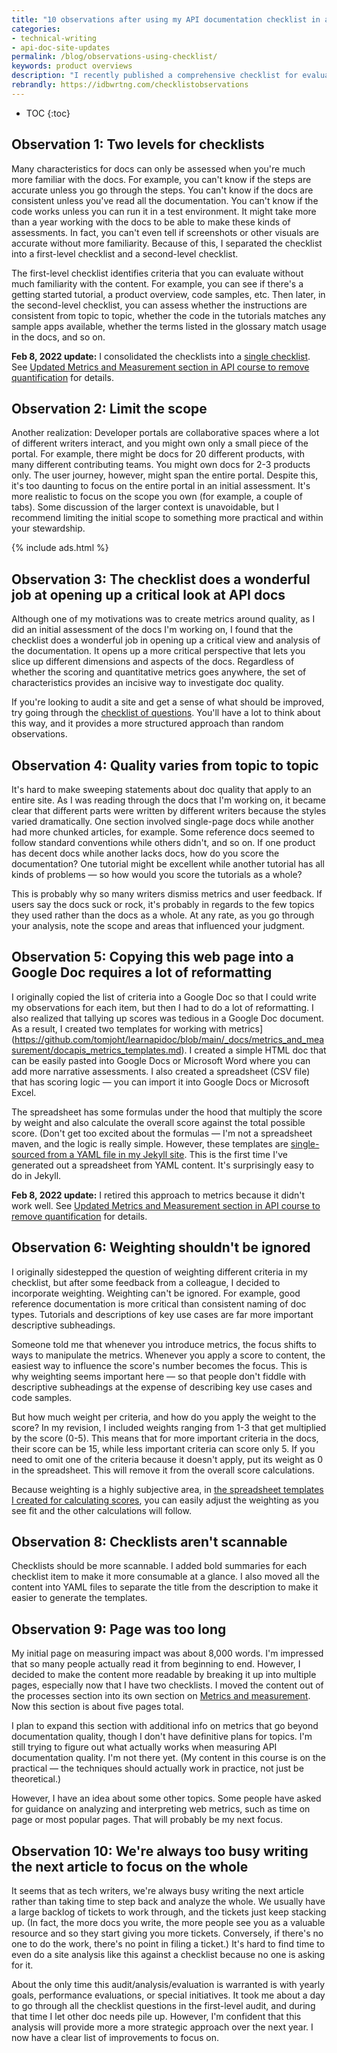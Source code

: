```yaml
---
title: "10 observations after using my API documentation checklist in a real scenario"
categories:
- technical-writing
- api-doc-site-updates
permalink: /blog/observations-using-checklist/
keywords: product overviews
description: "I recently published a comprehensive checklist for evaluating documentation quality (the section starts <a href='/learnapidoc/docapis_measuring_impact.html'>here</a>). In this section, I noted that my perspective is more evolving and experiential, which was good to note because when I tried to actually use the checklist, I realized a few shortcomings that I needed to address. Here are my 10 observations."
rebrandly: https://idbwrtng.com/checklistobservations
---
```


* TOC
{:toc}

## Observation 1: Two levels for checklists

Many characteristics for docs can only be assessed when you're much more familiar with the docs. For example, you can't know if the steps are accurate unless you go through the steps. You can't know if the docs are consistent unless you've read all the documentation. You can't know if the code works unless you can run it in a test environment. It might take more than a year working with the docs to be able to make these kinds of assessments. In fact, you can't even tell if screenshots or other visuals are accurate without more familiarity. Because of this, I separated the checklist into a first-level checklist and a second-level checklist.

The first-level checklist identifies criteria that you can evaluate without much familiarity with the content. For example, you can see if there's a getting started tutorial, a product overview, code samples, etc. Then later, in the second-level checklist, you can assess whether the instructions are consistent from topic to topic, whether the code in the tutorials matches any sample apps available, whether the terms listed in the glossary match usage in the docs, and so on.

**Feb 8, 2022 update:** I consolidated the checklists into a [single checklist](/learnapidoc/docapis_quality_checklist.html). See [Updated Metrics and Measurement section in API course to remove quantification](/blog/updated-api-measurement-section) for details.

## Observation 2: Limit the scope

Another realization: Developer portals are collaborative spaces where a lot of different writers interact, and you might own only a small piece of the portal. For example, there might be docs for 20 different products, with many different contributing teams. You might own docs for 2-3 products only. The user journey, however, might span the entire portal. Despite this, it's too daunting to focus on the entire portal in an initial assessment. It's more realistic to focus on the scope you own (for example, a couple of tabs). Some discussion of the larger context is unavoidable, but I recommend limiting the initial scope to something more practical and within your stewardship.

{% include ads.html %}

## Observation 3: The checklist does a wonderful job at opening up a critical look at API docs

Although one of my motivations was to create metrics around quality, as I did an initial assessment of the docs I'm working on, I found that the checklist does a wonderful job in opening up a critical view and analysis of the documentation. It opens up a more critical perspective that lets you slice up different dimensions and aspects of the docs. Regardless of whether the scoring and quantitative metrics goes anywhere, the set of characteristics provides an incisive way to investigate doc quality.

If you're looking to audit a site and get a sense of what should be improved, try going through the [checklist of questions](/learnapidoc/docapis_quality_checklist.html). You'll have a lot to think about this way, and it provides a more structured approach than random observations.

## Observation 4: Quality varies from topic to topic

It's hard to make sweeping statements about doc quality that apply to an entire site. As I was reading through the docs that I'm working on, it became clear that different parts were written by different writers because the styles varied dramatically. One section involved single-page docs while another had more chunked articles, for example. Some reference docs seemed to follow standard conventions while others didn't, and so on. If one product has decent docs while another lacks docs, how do you score the documentation? One tutorial might be excellent while another tutorial has all kinds of problems &mdash; so how would you score the tutorials as a whole?

This is probably why so many writers dismiss metrics and user feedback. If users say the docs suck or rock, it's probably in regards to the few topics they used rather than the docs as a whole. At any rate, as you go through your analysis, note the scope and areas that influenced your judgment.

## Observation 5: Copying this web page into a Google Doc requires a lot of reformatting

I originally copied the list of criteria into a Google Doc so that I could write my observations for each item, but then I had to do a lot of reformatting. I also realized that tallying up scores was tedious in a Google Doc document. As a result, I created two templates for working with metrics](https://github.com/tomjoht/learnapidoc/blob/main/_docs/metrics_and_measurement/docapis_metrics_templates.md). I created a simple HTML doc that can be easily pasted into Google Docs or Microsoft Word where you can add more narrative assessments. I also created a spreadsheet (CSV file) that has scoring logic &mdash; you can import it into Google Docs or Microsoft Excel.

The spreadsheet has some formulas under the hood that multiply the score by weight and also calculate the overall score against the total possible score. (Don't get too excited about the formulas &mdash; I'm not a spreadsheet maven, and the logic is really simple. However, these templates are [single-sourced from a YAML file in my Jekyll site](https://github.com/tomjoht/learnapidoc/blob/main/_docs/metrics_and_measurement/docapis_metrics_templates.md). This is the first time I've generated out a spreadsheet from YAML content. It's surprisingly easy to do in Jekyll.

**Feb 8, 2022 update:** I retired this approach to metrics because it didn't work well. See [Updated Metrics and Measurement section in API course to remove quantification](/blog/updated-api-measurement-section) for details.

## Observation 6: Weighting shouldn't be ignored

I originally sidestepped the question of weighting different criteria in my checklist, but after some feedback from a colleague, I decided to incorporate weighting. Weighting can't be ignored. For example, good reference documentation is more critical than consistent naming of doc types. Tutorials and descriptions of key use cases are far more important descriptive subheadings.

Someone told me that whenever you introduce metrics, the focus shifts to ways to manipulate the metrics. Whenever you apply a score to content, the easiest way to influence the score's number becomes the focus. This is why weighting seems important here &mdash; so that people don't fiddle with descriptive subheadings at the expense of describing key use cases and code samples.

But how much weight per criteria, and how do you apply the weight to the score? In my revision, I included weights ranging from 1-3 that get multiplied by the score (0-5). This means that for more important criteria in the docs, their score can be 15, while less important criteria can score only 5. If you need to omit one of the criteria because it doesn't apply, put its weight as 0 in the spreadsheet. This will remove it from the overall score calculations.

Because weighting is a highly subjective area, in [the spreadsheet templates I created for calculating scores](/learnapidoc/docapis_metrics_templates.html), you can easily adjust the weighting as you see fit and the other calculations will follow.

## Observation 8: Checklists aren't scannable

Checklists should be more scannable. I added bold summaries for each checklist item to make it more consumable at a glance. I also moved all the content into YAML files to separate the title from the description to make it easier to generate the templates.

## Observation 9: Page was too long

My initial page on measuring impact was about 8,000 words. I'm impressed that so many people actually read it from beginning to end. However, I decided to make the content more readable by breaking it up into multiple pages, especially now that I have two checklists. I moved the content out of the processes section into its own section on [Metrics and measurement](/learnapidoc/docapis_metrics_and_measurement). Now this section is about five pages total.

I plan to expand this section with additional info on metrics that go beyond documentation quality, though I don't have definitive plans for topics. I'm still trying to figure out what actually works when measuring API documentation quality. I'm not there yet. (My content in this course is on the practical &mdash; the techniques should actually work in practice, not just be theoretical.)

However, I have an idea about some other topics. Some people have asked for guidance on analyzing and interpreting web metrics, such as time on page or most popular pages. That will probably be my next focus.

## Observation 10: We're always too busy writing the next article to focus on the whole

It seems that as tech writers, we're always busy writing the next article rather than taking time to step back and analyze the whole. We usually have a large backlog of tickets to work through, and the tickets just keep stacking up. (In fact, the more docs you write, the more people see you as a valuable resource and so they start giving you more tickets. Conversely, if there's no one to do the work, there's no point in filing a ticket.) It's hard to find time to even do a site analysis like this against a checklist because no one is asking for it.

About the only time this audit/analysis/evaluation is warranted is with yearly goals, performance evaluations, or special initiatives. It took me about a day to go through all the checklist questions in the first-level audit, and during that time I let other doc needs pile up. However, I'm confident that this analysis will provide more a more strategic approach over the next year. I now have a clear list of improvements to focus on.
